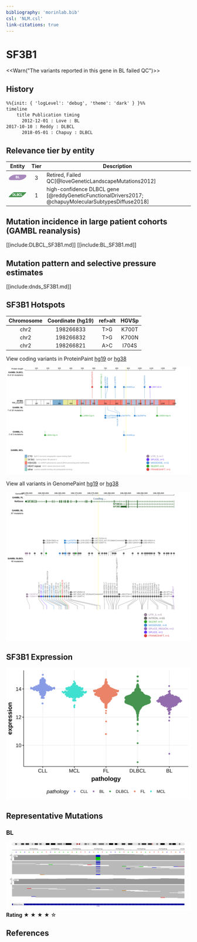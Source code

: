 ```yaml
---
bibliography: 'morinlab.bib'
csl: 'NLM.csl'
link-citations: true
---
```

# SF3B1

<<Warn("The variants reported in this gene in BL failed QC")>>

## History
```mermaid
%%{init: { 'logLevel': 'debug', 'theme': 'dark' } }%%
timeline
    title Publication timing
      2012-12-01 : Love : BL
2017-10-10 : Reddy : DLBCL
      2018-05-01 : Chapuy : DLBCL
```

## Relevance tier by entity

|Entity|Tier|Description                           |
|:------:|:----:|--------------------------------------|
|![BL](images/icons/BL_tier2.png)    |3   |Retired, Failed QC[@loveGeneticLandscapeMutations2012]|
|![DLBCL](images/icons/DLBCL_tier1.png) |1   |high-confidence DLBCL gene           [@reddyGeneticFunctionalDrivers2017; @chapuyMolecularSubtypesDiffuse2018] |

## Mutation incidence in large patient cohorts (GAMBL reanalysis)

[[include:DLBCL_SF3B1.md]]
[[include:BL_SF3B1.md]]

## Mutation pattern and selective pressure estimates

[[include:dnds_SF3B1.md]]

## SF3B1 Hotspots

| Chromosome |Coordinate (hg19) | ref>alt | HGVSp | 
 | :---:| :---: | :--: | :---: |
| chr2 | 198266833 | T>G | K700T |
| chr2 | 198266832 | T>G | K700N |
| chr2 | 198266821 | A>C | I704S |

View coding variants in ProteinPaint [hg19](https://morinlab.github.io/LLMPP/GAMBL/SF3B1_protein.html)  or [hg38](https://morinlab.github.io/LLMPP/GAMBL/SF3B1_protein_hg38.html)

![](images/proteinpaint/SF3B1_NM_012433.svg)

View all variants in GenomePaint [hg19](https://morinlab.github.io/LLMPP/GAMBL/SF3B1.html)  or [hg38](https://morinlab.github.io/LLMPP/GAMBL/SF3B1_hg38.html)

![](images/proteinpaint/SF3B1.svg)

## SF3B1 Expression
![](images/gene_expression/SF3B1_by_pathology.svg)
<!-- ORIGIN: loveGeneticLandscapeMutations2012 -->
<!-- BL: loveGeneticLandscapeMutations2012 -->

## Representative Mutations

### BL

![](primary/Love_SF3B1.svg)
**Rating**
&starf; &starf; &starf; &starf; &star;


## References

